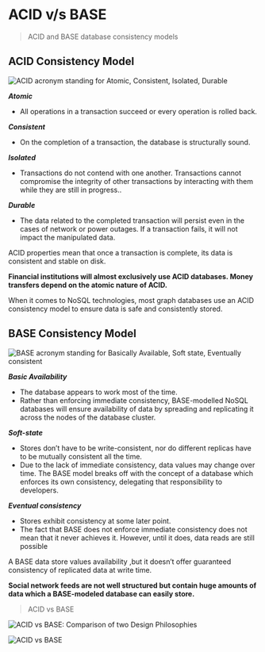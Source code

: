 # ACID v/s BASE

>ACID and BASE database consistency models

## ACID Consistency Model

![ACID acronym standing for Atomic, Consistent, Isolated, Durable](https://phoenixnap.com/kb/wp-content/uploads/2021/04/acid-acronym.png)

**_Atomic_**
-   All operations in a transaction succeed or every operation is rolled back.

**_Consistent_**
-   On the completion of a transaction, the database is structurally sound.

**_Isolated_**
-   Transactions do not contend with one another. Transactions cannot compromise the integrity of other transactions by interacting with them while they are still in progress..

**_Durable_**
-   The data related to the completed transaction will persist even in the cases of network or power outages. If a transaction fails, it will not impact the manipulated data.

ACID properties mean that once a transaction is complete, its data is consistent and stable on disk.

**Financial institutions will almost exclusively use ACID databases. Money transfers depend on the atomic nature of ACID.**

When it comes to NoSQL technologies, most graph databases use an ACID consistency model to ensure data is safe and consistently stored.

## BASE Consistency Model

![BASE acronym standing for Basically Available, Soft state, Eventually consistent](https://phoenixnap.com/kb/wp-content/uploads/2021/04/base-acronym.png)

**_Basic Availability_**
-   The database appears to work most of the time.
- Rather than enforcing immediate consistency, BASE-modelled NoSQL databases will ensure availability of data by spreading and replicating it across the nodes of the database cluster.

**_Soft-state_**
-   Stores don’t have to be write-consistent, nor do different replicas have to be mutually consistent all the time.
- Due to the lack of immediate consistency, data values may change over time. The BASE model breaks off with the concept of a database which enforces its own consistency, delegating that responsibility to developers.

**_Eventual consistency_**
-   Stores exhibit consistency at some later point.
- The fact that BASE does not enforce immediate consistency does not mean that it never achieves it. However, until it does, data reads are still possible

A BASE data store values availability ,but it doesn’t offer guaranteed consistency of replicated data at write time.

**Social network feeds are not well structured but contain huge amounts of data which a BASE-modeled database can easily store.**

>ACID vs BASE

![ACID vs BASE: Comparison of two Design Philosophies](https://luminousmen.com/media/acid-vs-base-comparison-of-two-design-philosophies.JPG)

![ACID vs BASE](https://iamluminousmen-media.s3.amazonaws.com/media/acid-vs-base-comparison-of-two-design-philosophies/acid-vs-base-comparison-of-two-design-philosophies-2.JPG)
